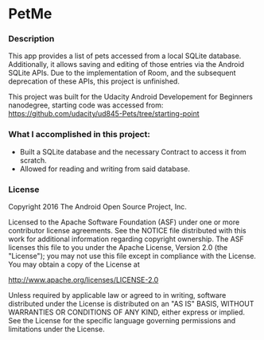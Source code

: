 # PetMe

### Description
This app provides a list of pets accessed from a local SQLite database.
Additionally, it allows saving and editing of those entries via the Android SQLite APIs.
Due to the implementation of Room, and the subsequent deprecation of these APIs, this project is unfinished.

This project was built for the Udacity Android Developement for Beginners nanodegree, starting code was accessed from:
https://github.com/udacity/ud845-Pets/tree/starting-point


### What I accomplished in this project:

* Built a SQLite database and the necessary Contract to access it from scratch.
* Allowed for reading and writing from said database.

### License

Copyright 2016 The Android Open Source Project, Inc.

Licensed to the Apache Software Foundation (ASF) under one or more contributor
license agreements.  See the NOTICE file distributed with this work for
additional information regarding copyright ownership.  The ASF licenses this
file to you under the Apache License, Version 2.0 (the "License"); you may not
use this file except in compliance with the License.  You may obtain a copy of
the License at

http://www.apache.org/licenses/LICENSE-2.0

Unless required by applicable law or agreed to in writing, software
distributed under the License is distributed on an "AS IS" BASIS, WITHOUT
WARRANTIES OR CONDITIONS OF ANY KIND, either express or implied.  See the
License for the specific language governing permissions and limitations under
the License.
